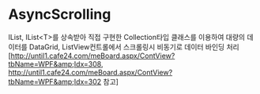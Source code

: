 # AsyncScrolling
IList, IList&lt;T>를 상속받아 직접 구현한 Collection타입 클래스를 이용하여 대량의 데이터를 DataGrid, ListView컨트롤에서 스크롤링시 비동기로 데이터 바인딩 처리 [http://until1.cafe24.com/meBoard.aspx/ContView?tbName=WPF&amp;Idx=308, http://until1.cafe24.com/meBoard.aspx/ContView?tbName=WPF&amp;Idx=302 참고]
